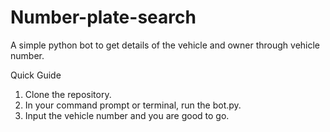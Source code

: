 # Number-plate-search
A simple python bot to get details of the vehicle and owner through vehicle number.

Quick Guide
  1. Clone the repository.
  2. In your command prompt or terminal, run the bot.py.
  3. Input the vehicle number and you are good to go.
